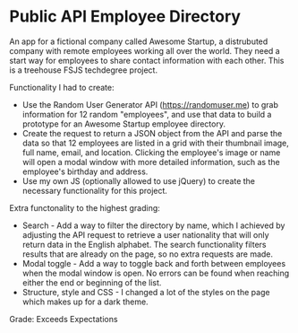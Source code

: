 # Public API Employee Directory

An app for a fictional company called Awesome Startup, a distrubuted company with remote employees working all over the world. They need a start way for employees to share contact information with each other. This is a treehouse FSJS techdegree project.

Functionality I had to create:

- Use the Random User Generator API (https://randomuser.me) to grab information for 12 random "employees", and use that data to build a prototype for an Awesome Startup employee directory.
- Create the request to return a JSON object from the API and parse the data so that 12 employees are listed in a grid with their thumbnail image, full name, email, and location. Clicking the employee's image or name will open a modal window with more detailed information, such as the employee's birthday and address.
- Use my own JS (optionally allowed to use jQuery) to create the necessary functionality for this project.

Extra functonality to the highest grading:
- Search - Add a way to filter the directory by name, which I achieved by adjusting the API request to retrieve a user nationality that will only return data in the English alphabet. The search functionality filters results that are already on the page, so no extra requests are made.
- Modal toggle - Add a way to toggle back and forth between employees when the modal window is open. No errors can be found when reaching either the end or beginning of the list.
- Structure, style and CSS - I changed a lot of the styles on the page which makes up for a dark theme.

Grade: Exceeds Expectations
